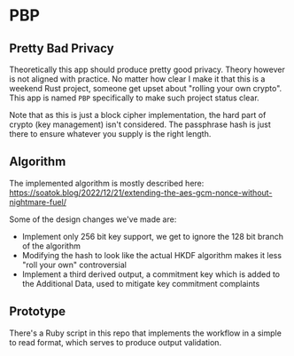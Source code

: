 # PBP
## Pretty Bad Privacy

Theoretically this app should produce pretty good privacy. Theory however is not aligned with practice. No matter how clear I make it that this is a weekend Rust project, someone get upset about "rolling your own crypto". This app is named `PBP` specifically to make such project status clear.

Note that as this is just a block cipher implementation, the hard part of crypto (key management) isn't considered. The passphrase hash is just there to ensure whatever you supply is the right length.

## Algorithm

The implemented algorithm is mostly described here: https://soatok.blog/2022/12/21/extending-the-aes-gcm-nonce-without-nightmare-fuel/

Some of the design changes we've made are:
- Implement only 256 bit key support, we get to ignore the 128 bit  branch of the algorithm
- Modifying the hash to look like the actual HKDF algorithm makes it less "roll your own" controversial
- Implement a third derived output, a commitment key which is added to the Additional Data, used to mitigate key commitment complaints

## Prototype

There's a Ruby script in this repo that implements the workflow in a simple to read format, which serves to produce output validation.